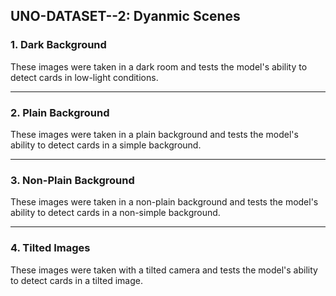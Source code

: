 ## UNO-DATASET--2: Dyanmic Scenes

### 1. Dark Background
These images were taken in a dark room and tests the model's ability to detect cards in low-light conditions.

---
### 2. Plain Background
These images were taken in a plain background and tests the model's ability to detect cards in a simple background.

---
### 3. Non-Plain Background
These images were taken in a non-plain background and tests the model's ability to detect cards in a non-simple background. 

---
### 4. Tilted Images
These images were taken with a tilted camera and tests the model's ability to detect cards in a tilted image.